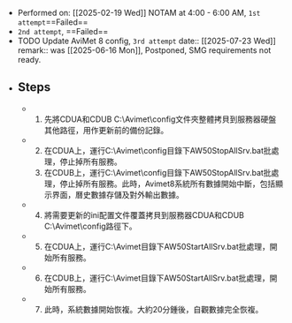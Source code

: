- Performed on: [[2025-02-19 Wed]] NOTAM at 4:00 - 6:00 AM, `1st attempt`==Failed==
- `2nd attempt`, ==Failed==
- TODO Update AviMet 8 config, `3rd attempt`
  date:: [[2025-07-23 Wed]]
  remark:: was [[2025-06-16 Mon]], Postponed, SMG requirements not ready.
- ## Steps
	- 1.  先將CDUA和CDUB C:\Avimet\config文件夾整體拷貝到服務器硬盤其他路徑，用作更新前的備份記錄。
	- 2.  在CDUA上，運行C:\Avimet\config目錄下AW50StopAllSrv.bat批處理，停止掉所有服務。
	  3.  在CDUB上，運行C:\Avimet\config目錄下AW50StopAllSrv.bat批處理，停止掉所有服務。此時，Avimet8系統所有數據開始中斷，包括顯示界面，曆史數據存儲及對外輸出數據。
	- 4.  將需要更新的ini配置文件覆蓋拷貝到服務器CDUA和CDUB C:\Avimet\config路徑下。
	- 5.   在CDUA上，運行C:\Avimet目錄下AW50StartAllSrv.bat批處理，開始所有服務。
	- 6.   在CDUB上，運行C:\Avimet目錄下AW50StartAllSrv.bat批處理，開始所有服務。
	- 7.   此時，系統數據開始恢複。大約20分鍾後，自觀數據完全恢複。